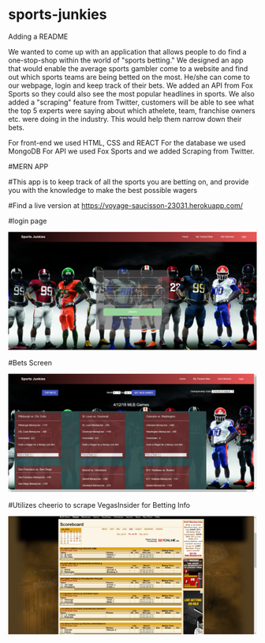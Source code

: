 
# sports-junkies

Adding a README



We wanted to come up with an application that allows people to do find a one-stop-shop within the world of "sports betting." We designed 
an app that would enable the average sports gambler come to a website and find out which sports teams are being betted on the most.
He/she can come to our webpage, login and keep track of their bets. We added an API from Fox Sports so they could also see the most 
popular headlines in sports.  We also added a "scraping" feature from Twitter, customers will be able to see what the top 5 experts were 
saying about which athelete, team, franchise owners etc. were doing in the industry. This would help them narrow down their bets. 

For front-end we used HTML, CSS and REACT
For the database we used MongoDB
For API we used Fox Sports and we added Scraping from Twitter.

#MERN APP

#This app is to keep track of all the sports you are betting on, and provide you with the knowledge to make the best possible wagers

#Find a live version at https://voyage-saucisson-23031.herokuapp.com/

#login page

![ScreenShot](./assets/images/login.png)

#Bets Screen

![ScreenShot](./assets/images/bets-screen.png)

#Utilizes cheerio to scrape VegasInsider for Betting Info

![ScreenShot](./assets/images/vi.png)

